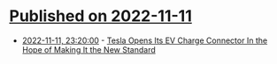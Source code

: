 # [Published on 2022-11-11](index.md)

* [2022-11-11, 23:20:00](https://hardware.slashdot.org/story/22/11/11/218219/tesla-opens-its-ev-charge-connector-in-the-hope-of-making-it-the-new-standard?utm_source=rss1.0mainlinkanon&utm_medium=feed) - [Tesla Opens Its EV Charge Connector In the Hope of Making It the New Standard](https://hardware.slashdot.org/story/22/11/11/218219/tesla-opens-its-ev-charge-connector-in-the-hope-of-making-it-the-new-standard?utm_source=rss1.0mainlinkanon&utm_medium=feed)
